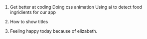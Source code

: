 1. Get better at coding
   Doing css animation
   Using ai to detect food ingridients for our app

2. How to show titles
   

3. Feeling happy today because of elizabeth.
